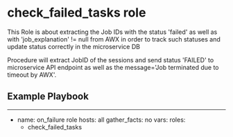 check_failed_tasks role
=========
This Role is about extracting the Job IDs with the status 'failed' as well as with 'job_explanation' != null from AWX in order to track such statuses and update status correctly in the microservice DB

Procedure will extract JobID of the sessions and send status 'FAILED' to microservice API endpoint as well as the message='Job terminated due to timeout by AWX'.

Example Playbook
----------------
---
- name: on_failure role
  hosts: all
  gather_facts: no
  vars:
  roles:
    - check_failed_tasks

